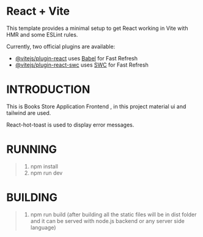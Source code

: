 # React + Vite

This template provides a minimal setup to get React working in Vite with HMR and some ESLint rules.

Currently, two official plugins are available:

- [@vitejs/plugin-react](https://github.com/vitejs/vite-plugin-react/blob/main/packages/plugin-react/README.md) uses [Babel](https://babeljs.io/) for Fast Refresh
- [@vitejs/plugin-react-swc](https://github.com/vitejs/vite-plugin-react-swc) uses [SWC](https://swc.rs/) for Fast Refresh

# INTRODUCTION

 This is Books Store Application Frontend , in this project material ui and tailwind are used.
 
 React-hot-toast is used to display error messages.

# RUNNING

> 1. npm install
> 2. npm run dev

# BUILDING

> 1. npm run build (after building all the static files will be in dist folder and it can be served with node.js backend or any server side language)
